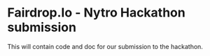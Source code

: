 # Fairdrop.Io - Nytro Hackathon submission

This will contain code and doc for our submission to the hackathon.
